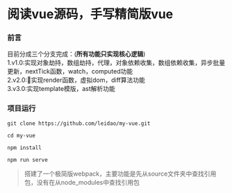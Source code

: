 # 阅读vue源码，手写精简版vue
### 前言
目前分成三个分支完成：(__所有功能只实现核心逻辑__)  
1.v1.0:实现对象劫持，数组劫持，代理，对象依赖收集，数组依赖收集，异步批量更新，nextTick函数，watch，computed功能  
2.v2.0:实现render函数，虚拟dom，diff算法功能  
3.v3.0:实现template模版，ast解析功能  
### 项目运行
```
git clone https://github.com/leidao/my-vue.git

cd my-vue

npm install

npm run serve
```
> 搭建了一个极简版webpack，主要功能是先从source文件夹中查找引用包，没有在从node_modules中查找引用包



